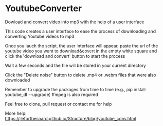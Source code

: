 # YoutubeConverter
Dowload and convert video into mp3 with the help of a user interface 

This code creates a user interface to ease the process of downloading and converting Youtube videos to mp3

Once you lauch the script, the user interface will appear, 
paste the url of the youtube video you want to download&covert in the empty white square 
and click the 'download and convert' button to start the process

Wait a few seconds and the file will be stored in your current directory

Click the "Delete noise" button to delete .mp4 or .webm files that were also downloaded

Remember to upgrade the packages from time to time (e.g., pip install youtube_dl --upgrade)
ffmpeg is also required

Feel free to clone, pull request or contact me for help

More help: https://jlefortbesnard.github.io/Structure/blog/youtube_conv.html
   
